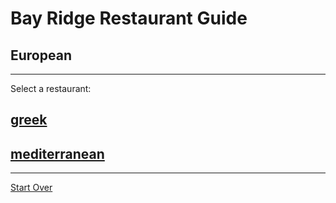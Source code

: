 # Bay Ridge Restaurant Guide
## European
---
Select a restaurant:
## [greek](greek/greek.md)
## [mediterranean](mediterranean/mediterranean.md)
---
[Start Over](../home.md)
